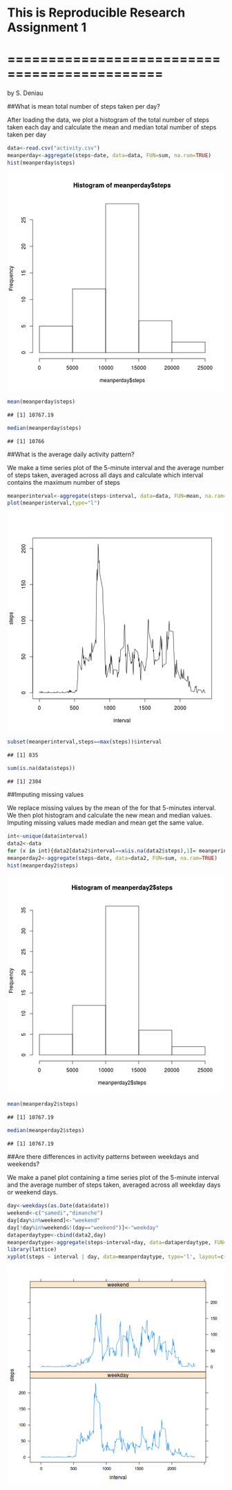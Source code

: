 # This is Reproducible Research Assignment 1
# =============================================
by S. Deniau

##What is mean total number of steps taken per day? 

After loading the data, we plot a histogram of the total number of steps taken each day and calculate the mean and median total number of steps taken per day


```r
data<-read.csv("activity.csv")
meanperday<-aggregate(steps~date, data=data, FUN=sum, na.ram=TRUE)
hist(meanperday$steps)
```

![plot of chunk unnamed-chunk-1](figure/unnamed-chunk-1-1.png) 

```r
mean(meanperday$steps)
```

```
## [1] 10767.19
```

```r
median(meanperday$steps)
```

```
## [1] 10766
```

##What is the average daily activity pattern?

We make a time series plot of the 5-minute interval and the average number of steps taken, averaged across all days and calculate which interval contains the maximum number of steps


```r
meanperinterval<-aggregate(steps~interval, data=data, FUN=mean, na.ram=TRUE)
plot(meanperinterval,type="l")
```

![plot of chunk unnamed-chunk-2](figure/unnamed-chunk-2-1.png) 

```r
subset(meanperinterval,steps==max(steps))$interval
```

```
## [1] 835
```

```r
sum(is.na(data$steps))
```

```
## [1] 2304
```

##Imputing missing values

We replace missing values by the mean of the for that 5-minutes interval. We then plot histogram and calculate the new mean and median values. Imputing missing values made median and mean get the same value.

```r
int<-unique(data$interval)
data2<-data
for (x in int){data2[data2$interval==x&is.na(data2$steps),1]= meanperinterval[meanperinterval$int==x,2] }
meanperday2<-aggregate(steps~date, data=data2, FUN=sum, na.ram=TRUE)
hist(meanperday2$steps)
```

![plot of chunk unnamed-chunk-3](figure/unnamed-chunk-3-1.png) 

```r
mean(meanperday2$steps)
```

```
## [1] 10767.19
```

```r
median(meanperday2$steps)
```

```
## [1] 10767.19
```

##Are there differences in activity patterns between weekdays and weekends?

We make a panel plot containing a time series plot of the 5-minute interval and the average number of steps taken, averaged across all weekday days or weekend days.

```r
day<-weekdays(as.Date(data$date))
weekend<-c("samedi","dimanche")
day[day%in%weekend]<-"weekend"
day[!day%in%weekend&!(day=="weekend")]<-"weekday"
dataperdaytype<-cbind(data2,day)
meanperdaytype<-aggregate(steps~interval+day, data=dataperdaytype, FUN=mean, na.ram=TRUE)
library(lattice)
xyplot(steps ~ interval | day, data=meanperdaytype, type='l', layout=c(1,2))
```

![plot of chunk unnamed-chunk-4](figure/unnamed-chunk-4-1.png) 
